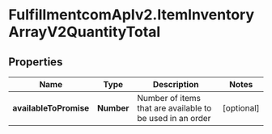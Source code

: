 # FulfillmentcomApIv2.ItemInventoryArrayV2QuantityTotal

## Properties
Name | Type | Description | Notes
------------ | ------------- | ------------- | -------------
**availableToPromise** | **Number** | Number of items that are available to be used in an order | [optional] 
